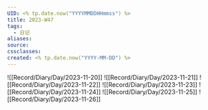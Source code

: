 ```yaml
---
UID: <% tp.date.now("YYYYMMDDHHmmss") %>
title: 2023-W47
tags:
  - 日记
aliases: 
source: 
cssclasses: 
created: <% tp.date.now("YYYY-MM-DD") %>
---
```






![[Record/Diary/Day/2023-11-20]]
![[Record/Diary/Day/2023-11-21]]
![[Record/Diary/Day/2023-11-22]]
![[Record/Diary/Day/2023-11-23]]
![[Record/Diary/Day/2023-11-24]]
![[Record/Diary/Day/2023-11-25]]
![[Record/Diary/Day/2023-11-26]]